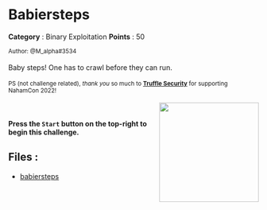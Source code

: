 # Babiersteps

**Category** : Binary Exploitation
**Points** : 50

<small>Author: @M_alpha#3534</small><br><br>Baby steps! One has to crawl before they can run. <br><br> <small>PS (not challenge related), <i>thank you</i> so much to <b><a href="https://trufflesecurity.com/">Truffle Security</a></b> for supporting NahamCon 2022!</small><br><br> <img class="img-fluid" width="200px" style="float: right" src="https://johnhammond.org/static/misc/trufflesecurity.png"> <br><br> <b>Press the <code>Start</code> button on the top-right to begin this challenge.</b>


## Files : 
 - [babiersteps](./babiersteps)


